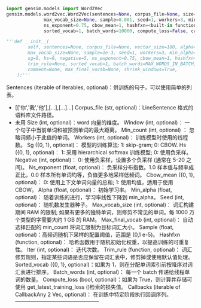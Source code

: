```python
import gensim.models import Word2Vec
gensim.models.word2vec.Word2Vec(sentences=None, corpus_file=None, size=100, alpha=0.025, window=5, min_count=5,
              max_vocab_size=None, sample=0.001, seed=1, workers=3, min_alpha=0.0001, sg=0, hs=0, negative=5,
              ns_exponent=0.75, cbow_mean=1, hashfxn=<built-in function hash>, iter=5, null_word=0, trim_rule=None, 
              sorted_vocab=1, batch_words=10000, compute_loss=False, callbacks=(), max_final_vocab=None)

'''def __init__(  
        self, sentences=None, corpus_file=None, vector_size=100, alpha=0.025, window=5, min_count=5,  
        max_vocab_size=None, sample=1e-3, seed=1, workers=3, min_alpha=0.0001,  
        sg=0, hs=0, negative=5, ns_exponent=0.75, cbow_mean=1, hashfxn=hash, epochs=5, null_word=0,  
        trim_rule=None, sorted_vocab=1, batch_words=MAX_WORDS_IN_BATCH, compute_loss=False, callbacks=(),  
        comment=None, max_final_vocab=None, shrink_windows=True,  
    ):'''

```

Sentences (iterable of iterables, optional)：供训练的句子，可以使用简单的列表。
- [['你','我','他'],[...],[...]...]
Corpus_file (str, optional)：LineSentence 格式的语料库文件路径。
- 未用
Size (int, optional)：word 向量的维度。
Window (int, optional)： 一个句子中当前单词和被预测单词的最大距离。
Min_count (int, optional) ： 忽略词频小于此值的单词。
Workers (int, optional)： 训练模型时使用的线程数。
Sg ({0, 1}, optional)： 模型的训练算法: 1: skip-gram; 0: CBOW.
Hs ({0, 1}, optional)： 1: 采用 hierarchical softmax 训练模型; 0: 使用负采样。
Negative (int, optional)： 0: 使用负采样，设置多个负采样 (通常在 5-20 之间)。
Ns_exponent (float, optional)： 负采样分布指数。1.0 样本值与频率成正比，0.0 样本所有单词均等，负值更多地采样低频词。
Cbow_mean ({0, 1}, optional)： 0: 使用上下文单词向量的总和; 1: 使用均值，适用于使用 CBOW。
Alpha (float, optional)： 初始学习率。
Min_alpha (float, optional)： 随着训练的进行，学习率线性下降到 min_alpha。
Seed (int, optional)： 随机数发生器种子。
Max_vocab_size (int, optional)： 词汇构建期间 RAM 的限制; 如果有更多的独特单词，则修剪不常见的单词。每 1000 万个类型的字需要大约 1 GB 的 RAM。
Max_final_vocab (int, optional)： 自动选择匹配的 min_count 将词汇限制为目标词汇大小。
Sample (float, optional)：高频词随机下采样的配置阈值，范围是 (0,1 e-5)。
Hashfxn (function, optional)： 哈希函数用于随机初始化权重，以提高训练的可重复性。
Iter (int, optional)： 迭代次数。
Trim_rule (function, optional)： 词汇修剪规则，指定某些词语是否应保留在词汇表中，修剪掉或使用默认值处理。
Sorted_vocab ({0, 1}, optional)：如果为 1，则在分配单词索引前按降序对词汇表进行排序。
Batch_words (int, optional)： 每一个 batch 传递给线程单词的数量。
Compute_loss (bool, optional)：如果为 True，则计算并存储可使用 get_latest_training_loss ()检索的损失值。
Callbacks (iterable of CallbackAny 2 Vec, optional)： 在训练中特定阶段执行回调序列。
————————————————
